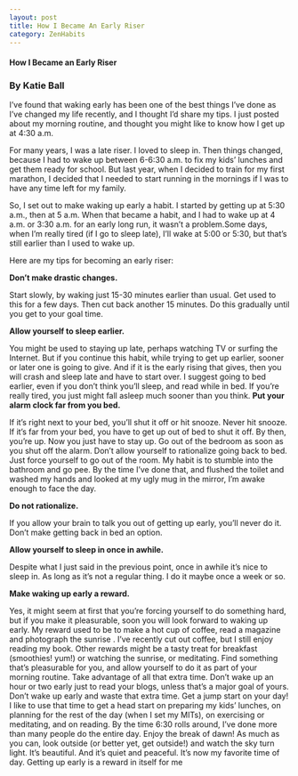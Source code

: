 ```yaml
---
layout: post
title: How I Became An Early Riser
category: ZenHabits
---
```




#### How I Became an Early Riser

### By Katie Ball

I’ve found that waking early has been one of the best things I’ve done as I’ve changed my life recently, 
and I thought I’d share my tips. 
I just posted about my morning routine, 
and thought you might like to know how I get up at 4:30 a.m.

For many years, I was a late riser. 
I loved to sleep in. 
Then things changed, 
because I had to wake up between 6-6:30 a.m. 
to fix my kids’ lunches and get them ready for school. 
But last year, when I decided to train for my first marathon,
 I decided that I needed to start running in the mornings if I 
was to have any time left for my family.

So, I set out to make waking up early a habit. 
I started by getting up at 5:30 a.m., 
then at 5 a.m. When that became a habit, 
and I had to wake up at 4 a.m. or 3:30 a.m. for an early long run, 
it wasn’t a problem.Some days, when I’m really tired (if I go to sleep late), I’ll wake at 5:00 or 5:30, 
but that’s still earlier than I used to wake up.

Here are my tips for becoming an early riser:

**Don’t make drastic changes.**

Start slowly, by waking just 15-30 minutes earlier than usual. Get used to this for a few days. Then cut back another 15 minutes. Do this gradually until you get to your goal time.

**Allow yourself to sleep earlier.**

You might be used to staying up late, perhaps watching TV or surfing the Internet. But if you continue this habit, while trying to get up earlier, sooner or later one is going to give. And if it is the early rising that gives, then you will crash and sleep late and have to start over. I suggest going to bed earlier, even if you don’t think you’ll sleep, and read while in bed. If you’re really tired, you just might fall asleep much sooner than you think.
**Put your alarm clock far from you bed.**

If it’s right next to your bed, you’ll shut it off or hit snooze. Never hit snooze. If it’s far from your bed, you have to get up out of bed to shut it off. By then, you’re up. Now you just have to stay up.
Go out of the bedroom as soon as you shut off the alarm. Don’t allow yourself to rationalize going back to bed. Just force yourself to go out of the room. My habit is to stumble into the bathroom and go pee. By the time I’ve done that, and flushed the toilet and washed my hands and looked at my ugly mug in the mirror, I’m awake enough to face the day.

**Do not rationalize.**

If you allow your brain to talk you out of getting up early, you’ll never do it. Don’t make getting back in bed an option.

**Allow yourself to sleep in once in awhile.**

Despite what I just said in the previous point, once in awhile it’s nice to sleep in. As long as it’s not a regular thing. I do it maybe once a week or so.

**Make waking up early a reward.**

Yes, it might seem at first that you’re forcing yourself to do something hard, but if you make it pleasurable, soon you will look forward to waking up early. My reward used to be to make a hot cup of coffee, read a magazine and photograph the sunrise . I’ve recently cut out coffee, but I still enjoy reading my book. Other rewards might be a tasty treat for breakfast (smoothies! yum!) or watching the sunrise, or meditating. Find something that’s pleasurable for you, and allow yourself to do it as part of your morning routine.
Take advantage of all that extra time. Don’t wake up an hour or two early just to read your blogs, unless that’s a major goal of yours. Don’t wake up early and waste that extra time. Get a jump start on your day! I like to use that time to get a head start on preparing my kids’ lunches, on planning for the rest of the day (when I set my MITs), on exercising or meditating, and on reading. By the time 6:30 rolls around, I’ve done more than many people do the entire day.
Enjoy the break of dawn! As much as you can, look outside (or better yet, get outside!) and watch the sky turn light. It’s beautiful. And it’s quiet and peaceful. It’s now my favorite time of day. Getting up early is a reward in itself for me
